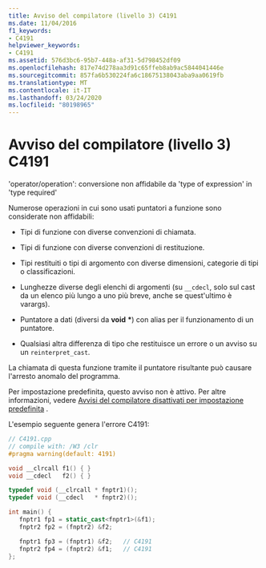 ```yaml
---
title: Avviso del compilatore (livello 3) C4191
ms.date: 11/04/2016
f1_keywords:
- C4191
helpviewer_keywords:
- C4191
ms.assetid: 576d3bc6-95b7-448a-af31-5d798452df09
ms.openlocfilehash: 817e74d278aa3d91c65ffeb8ab9ac5844041446e
ms.sourcegitcommit: 857fa6b530224fa6c18675138043aba9aa0619fb
ms.translationtype: MT
ms.contentlocale: it-IT
ms.lasthandoff: 03/24/2020
ms.locfileid: "80198965"
---
```

# <a name="compiler-warning-level-3-c4191"></a>Avviso del compilatore (livello 3) C4191

'operator/operation': conversione non affidabile da 'type of expression' in 'type required'

Numerose operazioni in cui sono usati puntatori a funzione sono considerate non affidabili:

- Tipi di funzione con diverse convenzioni di chiamata.

- Tipi di funzione con diverse convenzioni di restituzione.

- Tipi restituiti o tipi di argomento con diverse dimensioni, categorie di tipi o classificazioni.

- Lunghezze diverse degli elenchi di argomenti (su `__cdecl`, solo sul cast da un elenco più lungo a uno più breve, anche se quest'ultimo è varargs).

- Puntatore a dati (diversi da **void** <strong>\*</strong>) con alias per il funzionamento di un puntatore.

- Qualsiasi altra differenza di tipo che restituisce un errore o un avviso su un `reinterpret_cast`.

La chiamata di questa funzione tramite il puntatore risultante può causare l'arresto anomalo del programma.

Per impostazione predefinita, questo avviso non è attivo. Per altre informazioni, vedere [Avvisi del compilatore disattivati per impostazione predefinita](../../preprocessor/compiler-warnings-that-are-off-by-default.md) .

L'esempio seguente genera l'errore C4191:

```cpp
// C4191.cpp
// compile with: /W3 /clr
#pragma warning(default: 4191)

void __clrcall f1() { }
void __cdecl   f2() { }

typedef void (__clrcall * fnptr1)();
typedef void (__cdecl   * fnptr2)();

int main() {
   fnptr1 fp1 = static_cast<fnptr1>(&f1);
   fnptr2 fp2 = (fnptr2) &f2;

   fnptr1 fp3 = (fnptr1) &f2;   // C4191
   fnptr2 fp4 = (fnptr2) &f1;   // C4191
};
```
